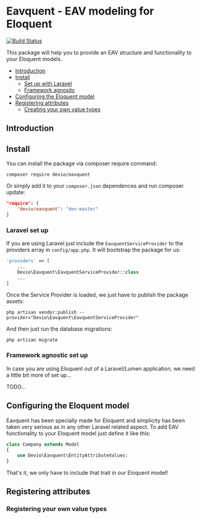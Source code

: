 Eavquent - EAV modeling for Eloquent
======================================
[![Build Status](https://travis-ci.org/IsraelOrtuno/Eavquent.svg?branch=master)](https://travis-ci.org/IsraelOrtuno/Eavquent)

This package will help you to provide an EAV structure and functionality to your Eloquent models.

- [Introduction](#introduction)
- [Install](#install)
  - [Set up with Laravel](#laravel-setup)
  - [Framework agnositc](#framework-agnostic)
- [Configuring the Eloquent model](#configuring-eloquent)
- [Registering attributes](#registering-attributes)
  - [Creating your own value types](#creating-value-types)

<a name="introduction"></a>
## Introduction

<a name="install"></a>
## Install

You can install the package via composer require command:

```shell
composer require devio/eavquent
```

Or simply add it to your `composer.json` dependences and run composer update:

```json
"require": {
    "devio/eavquent": "dev-master"
}
```

<a name="laravel-setup"></a>
### Laravel set up

If you are using Laravel just include the `EavquentServiceProvider` to the providers array in `config/app.php`. It will bootstrap the package for us:

```php
'providers' => [
    ...
    Devio\Eavquent\EavquentServiceProvider::class
    ...
]
```

Once the Service Provider is loaded, we just have to publish the package assets:

```shell
php artisan vendor:publish --provider="Devio\Eavquent\EavquentServiceProvider"
```

And then just run the database migrations:

```shell
php artisan migrate
```

<a name="framework-agnostic"></a>
### Framework agnostic set up

In case you are using Eloquent out of a Laravel/Lumen application, we need a little bit more of set up...

TODO...

<a name="configuring-eloquent"></a>
## Configuring the Eloquent model

Eavquent has been specially made for Eloquent and simplicity has been taken very serious as in any other Laravel related aspect. To add EAV functionality to your Eloquent model just define it like this:

```php
class Company extends Model 
{
    use Devio\Eavquent\EntityAttributeValues;
}
```

That's it, we only have to include that trait in our Eloquent model!

<a name="registering-attributes"></a>
## Registering attributes

<a name="creating-value-types"></a>
### Registering your own value types
